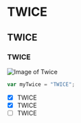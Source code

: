 # TWICE
## TWICE
### TWICE

![Image of Twice](https://wallpapercave.com/w/wp9160546)

``` javascript
var myTwice = "TWICE";
```

- [x] TWICE
- [x] TWICE
- [ ] TWICE